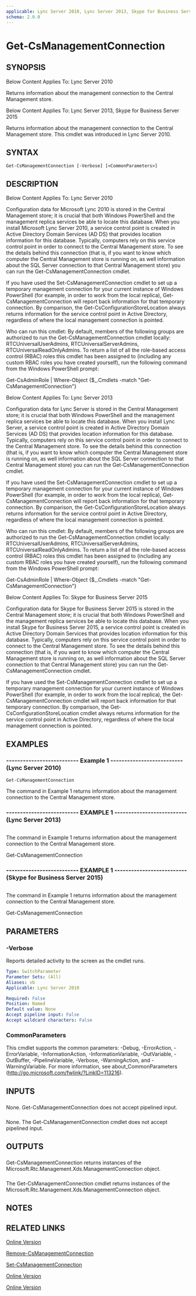 ```yaml
---
applicable: Lync Server 2010, Lync Server 2013, Skype for Business Server 2015
schema: 2.0.0
---
```


# Get-CsManagementConnection

## SYNOPSIS
Below Content Applies To: Lync Server 2010

Returns information about the management connection to the Central Management store.

Below Content Applies To: Lync Server 2013, Skype for Business Server 2015

Returns information about the management connection to the Central Management store.
This cmdlet was introduced in Lync Server 2010.



## SYNTAX

```
Get-CsManagementConnection [-Verbose] [<CommonParameters>]
```

## DESCRIPTION
Below Content Applies To: Lync Server 2010

Configuration data for Microsoft Lync 2010 is stored in the Central Management store; it is crucial that both Windows PowerShell and the management replica services be able to locate this database.
When you install Microsoft Lync Server 2010, a service control point is created in Active Directory Domain Services (AD DS) that provides location information for this database.
Typically, computers rely on this service control point in order to connect to the Central Management store.
To see the details behind this connection (that is, if you want to know which computer the Central Management store is running on, as well information about the SQL Server connection to that Central Management store) you can run the Get-CsManagementConnection cmdlet.

If you have used the Set-CsManagementConnection cmdlet to set up a temporary management connection for your current instance of Windows PowerShell (for example, in order to work from the local replica), Get-CsManagementConnection will report back information for that temporary connection.
By comparison, the Get-CsConfigurationStoreLocation always returns information for the service control point in Active Directory, regardless of where the local management connection is pointed.

Who can run this cmdlet: By default, members of the following groups are authorized to run the Get-CsManagementConnection cmdlet locally: RTCUniversalUserAdmins, RTCUniversalServerAdmins, RTCUniversalReadOnlyAdmins.
To return a list of all the role-based access control (RBAC) roles this cmdlet has been assigned to (including any custom RBAC roles you have created yourself), run the following command from the Windows PowerShell prompt:

Get-CsAdminRole | Where-Object  {$_.Cmdlets -match "Get-CsManagementConnection"}

Below Content Applies To: Lync Server 2013

Configuration data for Lync Server is stored in the Central Management store; it is crucial that both Windows PowerShell and the management replica services be able to locate this database.
When you install Lync Server, a service control point is created in Active Directory Domain Services (AD DS) that provides location information for this database.
Typically, computers rely on this service control point in order to connect to the Central Management store.
To see the details behind this connection (that is, if you want to know which computer the Central Management store is running on, as well information about the SQL Server connection to that Central Management store) you can run the Get-CsManagementConnection cmdlet.

If you have used the Set-CsManagementConnection cmdlet to set up a temporary management connection for your current instance of Windows PowerShell (for example, in order to work from the local replica), Get-CsManagementConnection will report back information for that temporary connection.
By comparison, the Get-CsConfigurationStoreLocation always returns information for the service control point in Active Directory, regardless of where the local management connection is pointed.

Who can run this cmdlet: By default, members of the following groups are authorized to run the Get-CsManagementConnection cmdlet locally: RTCUniversalUserAdmins, RTCUniversalServerAdmins, RTCUniversalReadOnlyAdmins.
To return a list of all the role-based access control (RBAC) roles this cmdlet has been assigned to (including any custom RBAC roles you have created yourself), run the following command from the Windows PowerShell prompt:

Get-CsAdminRole | Where-Object {$_.Cmdlets -match "Get-CsManagementConnection"}

Below Content Applies To: Skype for Business Server 2015

Configuration data for Skype for Business Server 2015 is stored in the Central Management store; it is crucial that both Windows PowerShell and the management replica services be able to locate this database.
When you install Skype for Business Server 2015, a service control point is created in Active Directory Domain Services that provides location information for this database.
Typically, computers rely on this service control point in order to connect to the Central Management store.
To see the details behind this connection (that is, if you want to know which computer the Central Management store is running on, as well information about the SQL Server connection to that Central Management store) you can run the Get-CsManagementConnection cmdlet.

If you have used the Set-CsManagementConnection cmdlet to set up a temporary management connection for your current instance of Windows PowerShell (for example, in order to work from the local replica), the Get-CsManagementConnection cmdlet will report back information for that temporary connection.
By comparison, the Get-CsConfigurationStoreLocation cmdlet always returns information for the service control point in Active Directory, regardless of where the local management connection is pointed.



## EXAMPLES

### -------------------------- Example 1 -------------------------- (Lync Server 2010)
```
Get-CsManagementConnection
```

The command in Example 1 returns information about the management connection to the Central Management store.

### -------------------------- EXAMPLE 1 -------------------------- (Lync Server 2013)
```

```

The command in Example 1 returns information about the management connection to the Central Management store.

Get-CsManagementConnection

### -------------------------- EXAMPLE 1 -------------------------- (Skype for Business Server 2015)
```

```

The command in Example 1 returns information about the management connection to the Central Management store.

Get-CsManagementConnection

## PARAMETERS

### -Verbose
Reports detailed activity to the screen as the cmdlet runs.

```yaml
Type: SwitchParameter
Parameter Sets: (All)
Aliases: vb
Applicable: Lync Server 2010

Required: False
Position: Named
Default value: None
Accept pipeline input: False
Accept wildcard characters: False
```

### CommonParameters
This cmdlet supports the common parameters: -Debug, -ErrorAction, -ErrorVariable, -InformationAction, -InformationVariable, -OutVariable, -OutBuffer, -PipelineVariable, -Verbose, -WarningAction, and -WarningVariable. For more information, see about_CommonParameters (http://go.microsoft.com/fwlink/?LinkID=113216).

## INPUTS

###  
None.
Get-CsManagementConnection does not accept pipelined input.

###  
None.
The Get-CsManagementConnection cmdlet does not accept pipelined input.

## OUTPUTS

###  
Get-CsManagementConnection returns instances of the Microsoft.Rtc.Management.Xds.ManagementConnection object.

###  
The Get-CsManagementConnection cmdlet returns instances of the Microsoft.Rtc.Management.Xds.ManagementConnection object.

## NOTES

## RELATED LINKS

[Online Version](http://technet.microsoft.com/EN-US/library/b0e2377c-6aab-45d8-b71d-0d37c6f6dae3(OCS.14).aspx)

[Remove-CsManagementConnection]()

[Set-CsManagementConnection]()

[Online Version](http://technet.microsoft.com/EN-US/library/b0e2377c-6aab-45d8-b71d-0d37c6f6dae3(OCS.15).aspx)

[Online Version](http://technet.microsoft.com/EN-US/library/b0e2377c-6aab-45d8-b71d-0d37c6f6dae3(OCS.16).aspx)

